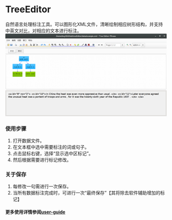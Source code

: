 # TreeEditor
自然语言处理标注工具。可以图形化XML文件，清晰绘制相应树形结构，并支持中英文对比，对相应的文本进行标注。
![软件概览](./asset/images/overview.png)

### 使用步骤
1. 打开数据文件。
2. 在文本框中选中需要标注的词或句子。
3. 点击鼠标右键，选择“显示选中区标记”。
4. 然后根据需要进行标记修改。

### 关于保存
1. 每修改一句需进行一次保存。
2. 当所有数据标注完成时，可进行一次“最终保存”【其将除去软件辅助增加的标记】

#### 更多使用详情参阅[user-guide](./user-guide.pdf)

